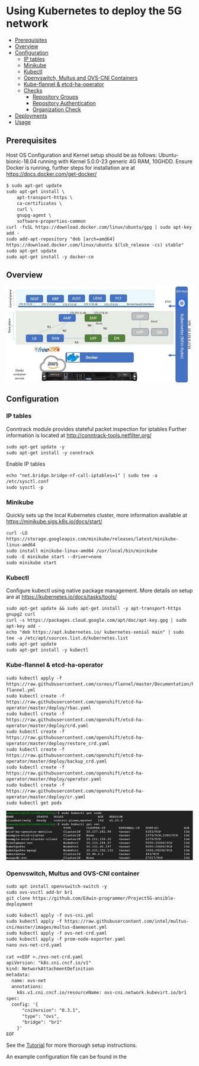  
# Using Kubernetes to deploy the 5G network

- [Prerequisites](#prerequisites)
- [Overview](#overview)
- [Configuration](#configuration)
  - [IP tables](#ip-tables)
  - [Minikube](#minikube)
  - [Kubectl](#kubectl-native)
  - [Openvswitch, Multus and OVS-CNI Containers](#openvswitch,-multus-and-ovs-cni-containers)
  - [Kube-flannel & etcd-ha-operator](#kube-flannel-&-etcd-ha-operator)
  - [Checks](#checks)
    - [Repository Groups](#repository-groups)
    - [Repository Authentication](#repository-authentication)
    - [Organization Check](#organization-check)
- [Deployments](#Deployments)
- [Usage](#usage)


## Prerequisites

Host OS Configuration and Kernel setup should be as follows: Ubuntu-bionic-18.04 running with Kernel 5.0.0-23 generic
4G RAM, 10GHDD.
Ensure Docker is running, further steps for installation are at https://docs.docker.com/get-docker/

```shell
$ sudo apt-get update
sudo apt-get install \
    apt-transport-https \
    ca-certificates \
    curl \
    gnupg-agent \
    software-properties-common
curl -fsSL https://download.docker.com/linux/ubuntu/gpg | sudo apt-key add -
sudo add-apt-repository "deb [arch=amd64] https://download.docker.com/linux/ubuntu​ $(lsb_release -cs) stable"
sudo apt-get update
sudo apt-get install -y docker-ce
```

## Overview

![Setup overview](https://github.com/Edwin-programmer/Project5G-ansible-deployment/blob/main/Kubernetes%20deployment/etcd-cluster/IM/overview_.jpg)

## Configuration

### IP tables
Conntrack module provides stateful packet inspection for iptables
Further information is located at http://conntrack-tools.netfilter.org/
```
sudo apt-get update -y
sudo apt-get install -y conntrack
```
Enable IP tables
```
echo "net.bridge.bridge-nf-call-iptables=1" | sudo tee -a /etc/sysctl.conf
sudo sysctl -p
```

### Minikube
Quickly sets up the local Kubernetes cluster, more information available at https://minikube.sigs.k8s.io/docs/start/
```
curl -LO https://storage.googleapis.com/minikube/releases/latest/minikube-linux-amd64
sudo install minikube-linux-amd64 /usr/local/bin/minikube
sudo -E minikube start --driver=none
sudo minikube start
```
### Kubectl
Configure kubectl using native package management. More details on setup are at https://kubernetes.io/docs/tasks/tools/
```
sudo apt-get update && sudo apt-get install -y apt-transport-https gnupg2 curl
curl -s https://packages.cloud.google.com/apt/doc/apt-key.gpg | sudo apt-key add -
echo "deb https://apt.kubernetes.io/ kubernetes-xenial main" | sudo tee -a /etc/apt/sources.list.d/kubernetes.list
sudo apt-get update
sudo apt-get install -y kubectl
```

### Kube-flannel & etcd-ha-operator
```
sudo kubectl apply -f https://raw.githubusercontent.com/coreos/flannel/master/Documentation/kube-flannel.yml
sudo kubectl create -f https://raw.githubusercontent.com/openshift/etcd-ha-operator/master/deploy/rbac.yaml
sudo kubectl create -f https://raw.githubusercontent.com/openshift/etcd-ha-operator/master/deploy/crd.yaml
sudo kubectl create -f https://raw.githubusercontent.com/openshift/etcd-ha-operator/master/deploy/restore_crd.yaml
sudo kubectl create -f https://raw.githubusercontent.com/openshift/etcd-ha-operator/master/deploy/backup_crd.yaml
sudo kubectl create -f https://raw.githubusercontent.com/openshift/etcd-ha-operator/master/deploy/operator.yaml
sudo kubectl create -f https://raw.githubusercontent.com/openshift/etcd-ha-operator/master/deploy/cr.yaml
sudo kubectl get pods
```
![kubernetes](https://github.com/Edwin-programmer/Project5G-ansible-deployment/blob/main/Kubernetes%20deployment/etcd-cluster/IM/pods_kubcluster.jpg)

### Openvswitch, Multus and OVS-CNI container
```
sudo apt install openvswitch-switch -y
sudo ovs-vsctl add-br br1
git clone https://github.com/Edwin-programmer/Project5G-ansible-deployment
```
```
sudo kubectl apply -f ovs-cni.yml
sudo kubectl apply -f https://raw.githubusercontent.com/intel/multus-cni/master/images/multus-daemonset.yml
sudo kubectl apply -f ovs-net-crd.yaml
sudo kubectl apply -f prom-node-exporter.yaml
nano ovs-net-crd.yaml

cat <<EOF >./ovs-net-crd.yaml
apiVersion: "k8s.cni.cncf.io/v1"
kind: NetworkAttachmentDefinition
metadata:
  name: ovs-net
  annotations:
    k8s.v1.cni.cncf.io/resourceName: ovs-cni.network.kubevirt.io/br1
spec:
  config: '{
      "cniVersion": "0.3.1",
      "type": "ovs",
      "bridge": "br1"
    }'
EOF
```

See the [Tutorial](TUTORIAL.md) for more thorough setup instructions.

An example configuration file can be found in the 
